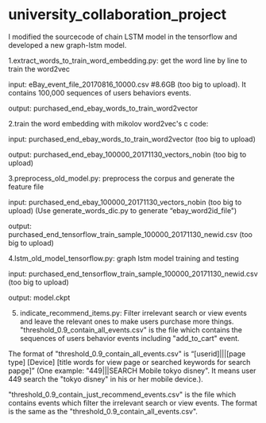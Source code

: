 # university_collaboration_project
I modified the sourcecode of chain LSTM model in the tensorflow and developed a new graph-lstm model.

1.extract_words_to_train_word_embedding.py: get the word line by line to train the word2vec
<p>
input:
eBay_event_file_20170816_10000.csv #8.6GB (too big to upload). It contains 100,000 sequences of users behaviors events.
<p>
output:
purchased_end_ebay_words_to_train_word2vector

2.train the word embedding with mikolov word2vec's c code:
<p>
input: purchased_end_ebay_words_to_train_word2vector (too big to upload)
<p>
output: purchased_end_ebay_100000_20171130_vectors_nobin (too big to upload)

3.preprocess_old_model.py: preprocess the corpus and generate the feature file
<p>
input:
purchased_end_ebay_100000_20171130_vectors_nobin (too big to upload)
(Use generate_words_dic.py to generate “ebay_word2id_file")
<p>
output: purchased_end_tensorflow_train_sample_100000_20171130_newid.csv (too big to upload)

4.lstm_old_model_tensorflow.py: graph lstm model training and testing
<p>
input: 
purchased_end_tensorflow_train_sample_100000_20171130_newid.csv (too big to upload)
<p>
output:
model.ckpt
  
5. indicate_recommend_items.py: Filter irrelevant search or view events and leave the relevant ones to make users purchase more things.
"threshold_0.9_contain_all_events.csv" is the file which contains the sequences of users behavior events including "add_to_cart" event.
<p>
The format of "threshold_0.9_contain_all_events.csv" is “[userid]|||[page type] [Device] [title words for view page or searched keywords for search papge]” (One example: "449|||SEARCH Mobile tokyo disney". It means user 449 search the "tokyo disney" in his or her mobile device.).
<p>
"threshold_0.9_contain_just_recommend_events.csv" is the file which contains events which filter the irrelevant search or view events. The format is the same as the "threshold_0.9_contain_all_events.csv".
